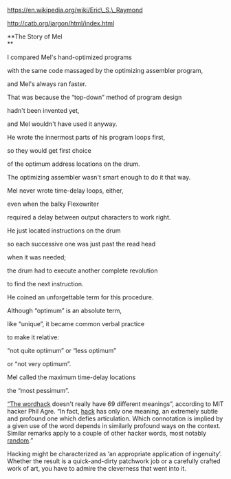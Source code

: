 https://en.wikipedia.org/wiki/Eric\_S.\_Raymond



http://catb.org/jargon/html/index.html



**The Story of Mel  
**

I compared Mel's hand-optimized programs

with the same code massaged by the optimizing assembler program,

and Mel's always ran faster.

That was because the “top-down” method of program design

hadn't been invented yet,

and Mel wouldn't have used it anyway.

He wrote the innermost parts of his program loops first,

so they would get first choice

of the optimum address locations on the drum.

The optimizing assembler wasn't smart enough to do it that way.

  


Mel never wrote time-delay loops, either,

even when the balky Flexowriter

required a delay between output characters to work right.

He just located instructions on the drum

so each successive one was just past the read head

when it was needed;

the drum had to execute another complete revolution

to find the next instruction.

He coined an unforgettable term for this procedure.

Although “optimum” is an absolute term,

like “unique”, it became common verbal practice

to make it relative:

“not quite optimum” or “less optimum”

or “not very optimum”.

Mel called the maximum time-delay locations

the “most pessimum”.









[“The word]()[hack](http://catb.org/jargon/html/H/hack.html) doesn't really have 69 different meanings”, according to MIT hacker Phil Agre. “In fact, [hack](http://catb.org/jargon/html/H/hack.html) has only one meaning, an extremely subtle and profound one which defies articulation. Which connotation is implied by a given use of the word depends in similarly profound ways on the context. Similar remarks apply to a couple of other hacker words, most notably [random](http://catb.org/jargon/html/R/random.html).”



Hacking might be characterized as ‘an appropriate application of ingenuity’. Whether the result is a quick-and-dirty patchwork job or a carefully crafted work of art, you have to admire the cleverness that went into it.





  


